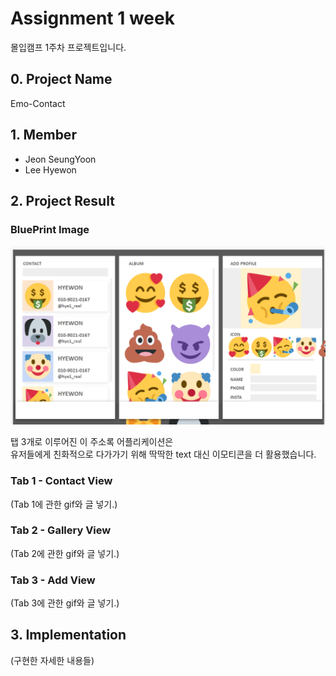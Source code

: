 Assignment 1 week
==============================
몰입캠프 1주차 프로젝트입니다.
   
## 0. Project Name
Emo-Contact   
   
## 1. Member
- Jeon SeungYoon
- Lee Hyewon
   
## 2. Project Result
### BluePrint Image
![1](./image/1.png)
   
탭 3개로 이루어진 이 주소록 어플리케이션은   
유저들에게 친화적으로 다가가기 위해 딱딱한 text 대신 이모티콘을 더 활용했습니다.   
   
### Tab 1 - Contact View
(Tab 1에 관한 gif와 글 넣기.)   

### Tab 2 - Gallery View
(Tab 2에 관한 gif와 글 넣기.)   
   
### Tab 3 - Add View
(Tab 3에 관한 gif와 글 넣기.)  
   

## 3. Implementation
(구현한 자세한 내용들)   